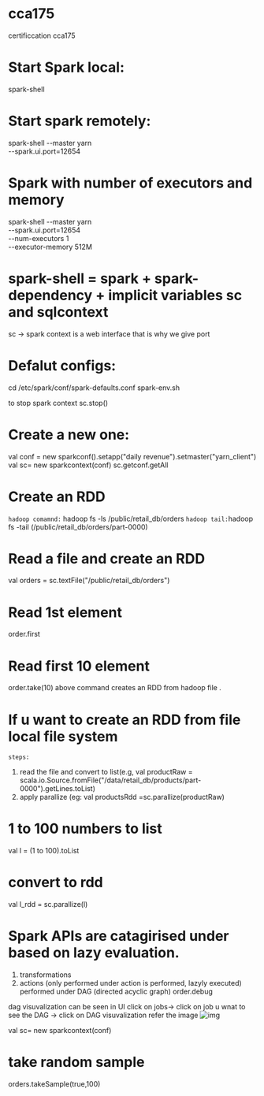 # cca175
certificcation cca175




# Start Spark local:
spark-shell

# Start spark remotely:

spark-shell --master yarn \
  --spark.ui.port=12654
  
# Spark with number of executors and memory
spark-shell --master yarn \
  --spark.ui.port=12654 \
  --num-executors 1 \
  --executor-memory 512M
  
  # spark-shell = spark + spark-dependency + implicit variables sc and sqlcontext
  
  sc  -> spark context is a web interface that is why we give port
  
  # Defalut configs:
  
  cd /etc/spark/conf/spark-defaults.conf
  spark-env.sh
  
  to stop spark context
  sc.stop()
  
  # Create a new one:
  val conf = new sparkconf().setapp("daily revenue").setmaster("yarn_client")
  val sc= new sparkcontext(conf)
  sc.getconf.getAll
  
# Create an RDD
```hadoop comamnd:```
hadoop fs -ls /public/retail_db/orders
```hadoop tail:```hadoop fs -tail <file name> (/public/retail_db/orders/part-0000)
  
 # Read a file and create an RDD
 val orders = sc.textFile("/public/retail_db/orders")
 
 # Read 1st element
  order.first
 # Read first 10 element
  order.take(10)
   above command creates an RDD from hadoop file .
 # If u want to create an RDD from file local file system
   ```steps:```
   1. read the file  and convert to list(e.g, val productRaw = scala.io.Source.fromFile("/data/retail_db/products/part-0000").getLines.toList)
   2. apply parallize (eg: val productsRdd =sc.parallize(productRaw)
   
  # 1 to 100 numbers to list
  val l = (1 to 100).toList
  # convert to rdd
  val l_rdd = sc.parallize(l)
  
  # Spark APIs are catagirised under based on lazy evaluation.
  1. transformations 
  2. actions (only performed under action is performed, lazyly executed) performed under DAG (directed acyclic graph)
 order.debug
 
 dag visuvalization can be seen in UI
 click on jobs-> click on job u wnat to see the DAG -> click on DAG visuvalization
  refer the image 
 ![img](DAG1.png)

  val sc= new sparkcontext(conf)
  # take random sample
orders.takeSample(true,100)

